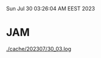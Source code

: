 Sun Jul 30 03:26:04 AM EEST 2023
# JAM
<a href='./cache/202307/30_03.log'>./cache/202307/30_03.log</a>
